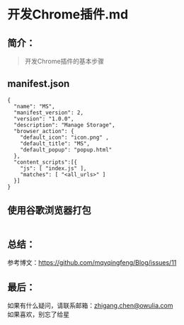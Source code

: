 # 开发Chrome插件.md

## 简介：
> 开发Chrome插件的基本步骤

## manifest.json
```
{
  "name": "MS",
  "manifest_version": 2,
  "version": "1.0.0",
  "description": "Manage Storage",
  "browser_action": {
    "default_icon": "icon.png" ,
    "default_title": "MS",
    "default_popup": "popup.html"
  },
  "content_scripts":[{
    "js": [ "index.js" ],
    "matches": [ "<all_urls>" ]
  }]
}
```

## 使用谷歌浏览器打包
``` 

```

## 总结：
参考博文：https://github.com/mqyqingfeng/Blog/issues/11

## 最后：
如果有什么疑问，请联系邮箱：zhigang.chen@owulia.com<br>
如果喜欢，别忘了给星